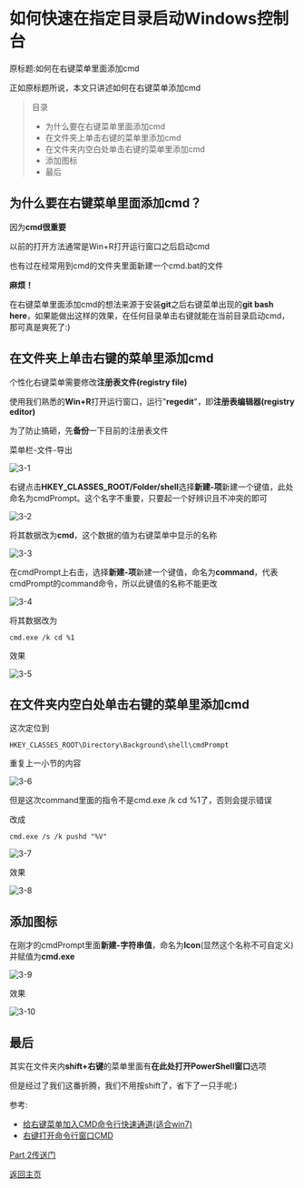 # 如何快速在指定目录启动Windows控制台

原标题:如何在右键菜单里面添加cmd

正如原标题所说，本文只讲述如何在右键菜单添加cmd

> 目录
> - 为什么要在右键菜单里面添加cmd
> - 在文件夹上单击右键的菜单里添加cmd
> - 在文件夹内空白处单击右键的菜单里添加cmd
> - 添加图标
> - 最后

## 为什么要在右键菜单里面添加cmd？

因为**cmd很重要**

以前的打开方法通常是Win+R打开运行窗口之后启动cmd

也有过在经常用到cmd的文件夹里面新建一个cmd.bat的文件

**麻烦！**

在右键菜单里面添加cmd的想法来源于安装**git**之后右键菜单出现的**git bash here**，如果能做出这样的效果，在任何目录单击右键就能在当前目录启动cmd，那可真是爽死了:)

## 在文件夹上单击右键的菜单里添加cmd

个性化右键菜单需要修改**注册表文件(registry file)**

使用我们熟悉的**Win+R**打开运行窗口，运行"**regedit**"，即**注册表编辑器(registry editor)**

为了防止搞砸，先**备份**一下目前的注册表文件

菜单栏-文件-导出

![3-1](img/3-1.png)

右键点击**HKEY_CLASSES_ROOT/Folder/shell**选择**新建-项**新建一个键值，此处命名为cmdPrompt。这个名字不重要，只要起一个好辨识且不冲突的即可

![3-2](img/3-2.png)

将其数据改为**cmd**，这个数据的值为右键菜单中显示的名称

![3-3](img/3-3.png)

在cmdPrompt上右击，选择**新建-项**新建一个键值，命名为**command**，代表cmdPrompt的command命令，所以此键值的名称不能更改

![3-4](img/3-4.png)

将其数据改为

	cmd.exe /k cd %1

效果

![3-5](img/3-5.png)

## 在文件夹内空白处单击右键的菜单里添加cmd

这次定位到

	HKEY_CLASSES_ROOT\Directory\Background\shell\cmdPrompt

重复上一小节的内容

![3-6](img/3-6.png)

但是这次command里面的指令不是cmd.exe /k cd %1了，否则会提示错误

改成

	cmd.exe /s /k pushd "%V"

![3-7](img/3-7.png)

效果

![3-8](img/3-8.png)

## 添加图标

在刚才的cmdPrompt里面**新建-字符串值**，命名为**Icon**(显然这个名称不可自定义)并赋值为**cmd.exe**

![3-9](img/3-9.png)

效果

![3-10](img/3-10.png)


## 最后

其实在文件夹内**shift+右键**的菜单里面有**在此处打开PowerShell窗口**选项

但是经过了我们这番折腾，我们不用按shift了，省下了一只手呢:)

参考:
- [给右键菜单加入CMD命令行快速通道(适合win7)](http://dongwei.iteye.com/blog/816350)
- [右键打开命令行窗口CMD](http://blog.csdn.net/zyw_anquan/article/details/77712943)

[Part 2传送门](4.md)

[返回主页](index.md)